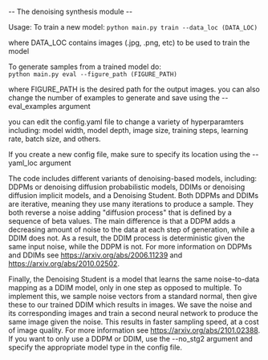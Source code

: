 -- The denoising synthesis module --

Usage:
To train a new model:
`python main.py train --data_loc (DATA_LOC)`

where DATA_LOC contains images (.jpg, .png, etc) to be used to train the model

To generate samples from a trained model do:  
`python main.py eval --figure_path (FIGURE_PATH)`

where FIGURE_PATH is the desired path for the output images.
you can also change the number of examples to generate and save using the --eval_examples argument

you can edit the config.yaml file to change a variety of hyperparamters including:
model width, model depth, image size, training steps, learning rate, batch size, and others.

If you create a new config file, make sure to specify its location using the --yaml_loc argument 

The code includes different variants of denoising-based models, including:
DDPMs or denoising diffusion probabilistic models, DDIMs or denoising diffusion implicit models, and a Denoising Student. 
Both DDPMs and DDIMs are iterative, meaning they use many iterations to produce a sample. They both reverse a noise adding "diffusion process" that is defined by a sequence of beta values. The main difference is that a DDPM adds a decreasing amount of noise to the data at each step of generation, while a DDIM does not. As a result, the DDIM process is deterministic given the same input noise, while the DDPM is not. For more information on DDPMs and DDIMs see https://arxiv.org/abs/2006.11239 and https://arxiv.org/abs/2010.02502.

Finally, the Denoising Student is a model that learns the same noise-to-data mapping as a DDIM model, only in one step as opposed to multiple. To implement this, we sample noise vectors from a standard normal, then give these to our trained DDIM which results in images. We save the noise and its corresponding images and train a second neural network to produce the same image given the  noise. This results in faster sampling speed, at a cost of image quality. For more information see https://arxiv.org/abs/2101.02388. If you want to only use a DDPM or DDIM, use the --no_stg2 argument and specify the appropriate model type in the config file.